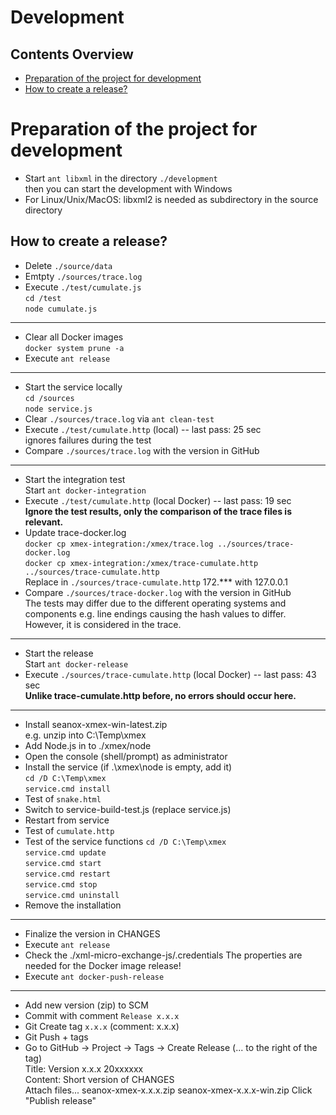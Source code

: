 # Development


## Contents Overview
* [Preparation of the project for development](#preparation-of-the-project-for-development)
* [How to create a release?](#how-to-create-a-release)


# Preparation of the project for development
- Start `ant libxml` in the directory `./development`  
  then you can start the development with Windows
- For Linux/Unix/MacOS: libxml2 is needed as subdirectory in the source directory


## How to create a release?
- Delete `./source/data`
- Emtpty `./sources/trace.log`
- Execute `./test/cumulate.js`  
  `cd /test`  
  `node cumulate.js`
---


- Clear all Docker images  
  `docker system prune -a`
- Execute `ant release`  
---


- Start the service locally  
  `cd /sources`  
  `node service.js`
- Clear `./sources/trace.log` via `ant clean-test`  
- Execute `./test/cumulate.http` (local) -- last pass: 25 sec  
  ignores failures during the test  
- Compare `./sources/trace.log` with the version in GitHub
---


- Start the integration test  
  Start `ant docker-integration` 
- Execute `./test/cumulate.http` (local Docker) -- last pass: 19 sec  
  __Ignore the test results, only the comparison of the trace files is relevant.__
- Update trace-docker.log  
  `docker cp xmex-integration:/xmex/trace.log ../sources/trace-docker.log`  
  `docker cp xmex-integration:/xmex/trace-cumulate.http ../sources/trace-cumulate.http`  
  Replace in `./sources/trace-cumulate.http` 172.*** with 127.0.0.1
- Compare `./sources/trace-docker.log` with the version in GitHub  
  The tests may differ due to the different operating systems and components
  e.g. line endings causing the hash values to differ. However, it is
  considered in the trace.
---


- Start the release   
  Start `ant docker-release`
- Execute `./sources/trace-cumulate.http` (local Docker) -- last pass: 43 sec  
  __Unlike trace-cumulate.http before, no errors should occur here.__
---


- Install seanox-xmex-win-latest.zip  
  e.g. unzip into C:\Temp\xmex
- Add Node.js in to ./xmex/node  
- Open the console (shell/prompt) as administrator
- Install the service (if .\xmex\node is empty, add it)  
  `cd /D C:\Temp\xmex`  
  `service.cmd install`
- Test of `snake.html`
- Switch to service-build-test.js (replace service.js)
- Restart from service
- Test of `cumulate.http`
- Test of the service functions
  `cd /D C:\Temp\xmex`  
  `service.cmd update`  
  `service.cmd start`  
  `service.cmd restart`  
  `service.cmd stop`  
  `service.cmd uninstall`
- Remove the installation  
---


- Finalize the version in CHANGES  
- Execute `ant release`
- Check the ./xml-micro-exchange-js/.credentials
  The properties are needed for the Docker image release!
- Execute `ant docker-push-release`  
---


- Add new version (zip) to SCM
- Commit with comment `Release x.x.x`
- Git Create tag `x.x.x` (comment: x.x.x)
- Git Push + tags
- Go to GitHub -> Project -> Tags -> Create Release (... to the right of the tag)   
  Title: Version x.x.x 20xxxxxx  
  Content: Short version of CHANGES  
  Attach files...
    seanox-xmex-x.x.x.zip
    seanox-xmex-x.x.x-win.zip
  Click "Publish release"
